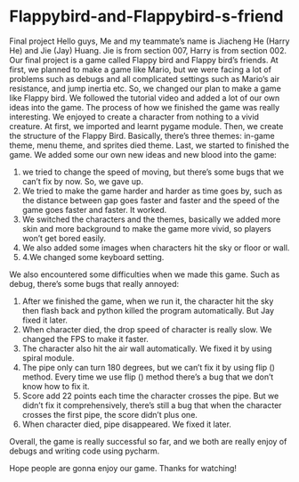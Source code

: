 # Flappybird-and-Flappybird-s-friend
Final project
Hello guys, 
Me and my teammate’s name is Jiacheng He (Harry He) and Jie (Jay) Huang. 
Jie is from section 007, Harry is from section 002.
Our final project is a game called Flappy bird and Flappy bird’s friends.
At first, we planned to make a game like Mario, but we were facing a lot of problems such as debugs and all complicated settings such as Mario’s air resistance, and jump inertia etc. So, we changed our plan to make a game like Flappy bird. We followed the tutorial video and added a lot of our own ideas into the game. The process of how we finished the game was really interesting. We enjoyed to create a character from nothing to a vivid creature. At first, we imported and learnt pygame module. Then, we create the structure of the Flappy Bird. Basically, there’s three themes: in-game theme, menu theme, and sprites died theme. Last, we started to finished the game. We added some our own new ideas and new blood into the game:
1.	we tried to change the speed of moving, but there’s some bugs that we can’t fix by now. So, we gave up.
2.	We tried to make the game harder and harder as time goes by, such as the distance between gap goes faster and faster and the speed of the game goes faster and faster. It worked. 
3.	We switched the characters and the themes, basically we added more skin and more background to make the game more vivid, so players won’t get bored easily. 
4.	We also added some images when characters hit the sky or floor or wall.
5.	4.We changed some keyboard setting.

We also encountered some difficulties when we made this game. Such as debug, there’s some bugs that really annoyed:
1.	After we finished the game, when we run it, the character hit the sky then flash back and python killed the program automatically. But Jay fixed it later.
2.	When character died, the drop speed of character is really slow. We changed the FPS to make it faster.
3.	The character also hit the air wall automatically. We fixed it by using spiral module.
4.	The pipe only can turn 180 degrees, but we can’t fix it by using flip () method. Every time we use flip () method there’s a bug that we don’t know how to fix it. 
5.	Score add 22 points each time the character crosses the pipe. But we didn’t fix it comprehensively, there’s still a bug that when the character crosses the first pipe, the score didn’t plus one.
6.	When character died, pipe disappeared. We fixed it later.

Overall, the game is really successful so far, and we both are really enjoy of debugs and writing code using pycharm.

Hope people are gonna enjoy our game. Thanks for watching!
